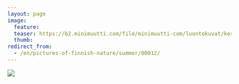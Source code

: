 ```yaml
---
layout: page
image:
  feature:
  teaser: https://b2.minimuutti.com/file/minimuutti-com/luontokuvat/kes%C3%A4/2/IMG_20150829_143927-245px.jpg
  thumb:
redirect_from:
  - /en/pictures-of-finnish-nature/summer/00012/
---
```


[![](https://b2.minimuutti.com/file/minimuutti-com/luontokuvat/kes%C3%A4/2/IMG_20150829_143927-800px.jpg)](https://dl.dropboxusercontent.com/sh/ea1wtnz7z734o12/AACknluocb5RYTyO1z6Qa4-6a/luontokuvat/kes%C3%A4/2/IMG_20150829_143927.jpg)

